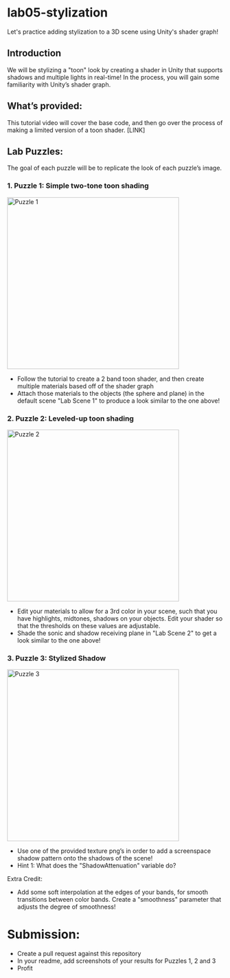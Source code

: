 # lab05-stylization
Let's practice adding stylization to a 3D scene using Unity's shader graph!

## Introduction
We will be stylizing a "toon" look by creating a shader in Unity that supports shadows and multiple lights in real-time! In the process, you will gain some familiarity with Unity’s shader graph.

## What’s provided:
This tutorial video will cover the base code, and then go over the process of making a limited version of a toon shader. 
[LINK]
         
## Lab Puzzles:
The goal of each puzzle will be to replicate the look of each puzzle’s image.

### 1. Puzzle 1: Simple two-tone toon shading
   
<img width="400" alt="Puzzle 1" src="https://github.com/CIS-566-Fall-2023/lab05-stylization/assets/72320867/f27aec24-0d04-4b73-95d3-b55e2da13603">


   * Follow the tutorial to create a 2 band toon shader, and then create multiple materials based off of the shader graph
   * Attach those materials to the objects (the sphere and plane) in the default scene "Lab Scene 1" to produce a look similar to the one above!

### 2. Puzzle 2: Leveled-up toon shading

<img width="400" alt="Puzzle 2" src="https://github.com/CIS-566-Fall-2023/lab05-stylization/assets/72320867/12d0a844-b6a8-4054-86f9-ee13b5533bf2">


   * Edit your materials to allow for a 3rd color in your scene, such that you have highlights, midtones, shadows on your objects. Edit your shader so that the thresholds on these values are adjustable.
   * Shade the sonic and shadow receiving plane in "Lab Scene 2" to get a look similar to the one above!

### 3. Puzzle 3: Stylized Shadow

<img width="400" alt="Puzzle 3" src="https://github.com/CIS-566-Fall-2023/lab05-stylization/assets/72320867/be35de1e-1157-4a6e-b4ea-ba015f2750c9">


   * Use one of the provided texture png’s in order to add a screenspace shadow pattern onto the shadows of the scene!
   * Hint 1: What does the "ShadowAttenuation" variable do?
  
Extra Credit:
 * Add some soft interpolation at the edges of your bands, for smooth transitions between color bands. Create a "smoothness" parameter that adjusts the degree of smoothness!

# Submission:
- Create a pull request against this repository
- In your readme, add screenshots of your results for Puzzles 1, 2 and 3
- Profit
